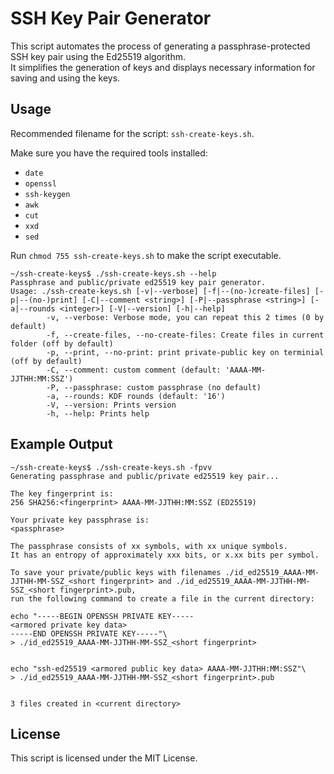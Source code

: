 # SSH Key Pair Generator

This script automates the process of generating a passphrase-protected SSH key pair using the Ed25519 algorithm.  
It simplifies the generation of keys and displays necessary information for saving and using the keys.

## Usage

Recommended filename for the script: `ssh-create-keys.sh`.

Make sure you have the required tools installed:

- `date`
- `openssl`
- `ssh-keygen`
- `awk`
- `cut`
- `xxd`
- `sed`

Run `chmod 755 ssh-create-keys.sh` to make the script executable.  

```
~/ssh-create-keys$ ./ssh-create-keys.sh --help
Passphrase and public/private ed25519 key pair generator.
Usage: ./ssh-create-keys.sh [-v|--verbose] [-f|--(no-)create-files] [-p|--(no-)print] [-C|--comment <string>] [-P|--passphrase <string>] [-a|--rounds <integer>] [-V|--version] [-h|--help]
        -v, --verbose: Verbose mode, you can repeat this 2 times (0 by default)
        -f, --create-files, --no-create-files: Create files in current folder (off by default)
        -p, --print, --no-print: print private-public key on terminial (off by default)
        -C, --comment: custom comment (default: 'AAAA-MM-JJTHH:MM:SSZ')
        -P, --passphrase: custom passphrase (no default)
        -a, --rounds: KDF rounds (default: '16')
        -V, --version: Prints version
        -h, --help: Prints help
```

## Example Output

```
~/ssh-create-keys$ ./ssh-create-keys.sh -fpvv
Generating passphrase and public/private ed25519 key pair...

The key fingerprint is:
256 SHA256:<fingerprint> AAAA-MM-JJTHH:MM:SSZ (ED25519)

Your private key passphrase is:
<passphrase>

The passphrase consists of xx symbols, with xx unique symbols. 
It has an entropy of approximately xxx bits, or x.xx bits per symbol.

To save your private/public keys with filenames ./id_ed25519_AAAA-MM-JJTHH-MM-SSZ_<short fingerprint> and ./id_ed25519_AAAA-MM-JJTHH-MM-SSZ_<short fingerprint>.pub,
run the following command to create a file in the current directory:

echo "-----BEGIN OPENSSH PRIVATE KEY-----
<armored private key data>
-----END OPENSSH PRIVATE KEY-----"\
> ./id_ed25519_AAAA-MM-JJTHH-MM-SSZ_<short fingerprint>


echo "ssh-ed25519 <armored public key data> AAAA-MM-JJTHH:MM:SSZ"\
> ./id_ed25519_AAAA-MM-JJTHH-MM-SSZ_<short fingerprint>.pub


3 files created in <current directory>
```

## License

This script is licensed under the MIT License.

